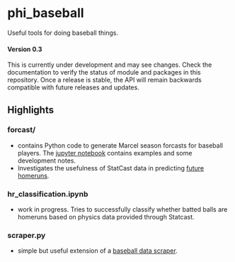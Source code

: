 # phi_baseball
Useful tools for doing baseball things.

#### Version 0.3

This is currently under development and may see changes. Check the documentation to verify the status of module and packages in this repository. Once a release is stable, the API will remain backwards compatible with future releases and updates.

## Highlights

### forcast/
 - contains Python code to generate Marcel season forcasts for baseball players. The [jupyter notebook](forecast/MarcelForcast.ipynb) contains examples and some development notes.
 - Investigates the usefulness of StatCast data in predicting [future homeruns](forecast/stat_cast_notebook.ipynb).

 
### hr_classification.ipynb
- work in progress. Tries to successfully classify whether batted balls are homeruns based on physics data provided through Statcast.

### scraper.py
 - simple but useful extension of a [baseball data scraper](https://pypi.org/project/baseball-scraper/).
 
